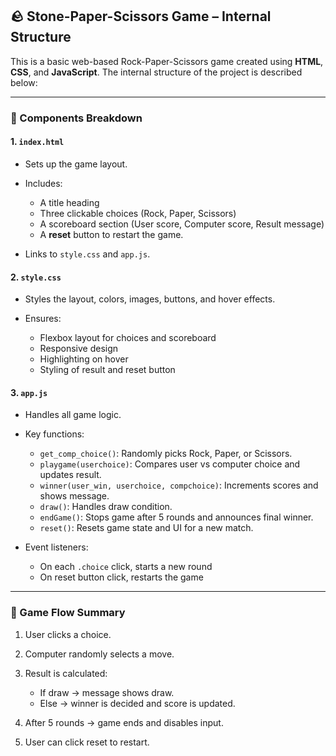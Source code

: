 ## 🪨 Stone-Paper-Scissors Game – Internal Structure

This is a basic web-based Rock-Paper-Scissors game created using **HTML**, **CSS**, and **JavaScript**. The internal structure of the project is described below:

---

### 🔧 Components Breakdown

#### 1. `index.html`

* Sets up the game layout.
* Includes:

  * A title heading
  * Three clickable choices (Rock, Paper, Scissors)
  * A scoreboard section (User score, Computer score, Result message)
  * A **reset** button to restart the game.
* Links to `style.css` and `app.js`.

#### 2. `style.css`

* Styles the layout, colors, images, buttons, and hover effects.
* Ensures:

  * Flexbox layout for choices and scoreboard
  * Responsive design
  * Highlighting on hover
  * Styling of result and reset button

#### 3. `app.js`

* Handles all game logic.
* Key functions:

  * `get_comp_choice()`: Randomly picks Rock, Paper, or Scissors.
  * `playgame(userchoice)`: Compares user vs computer choice and updates result.
  * `winner(user_win, userchoice, compchoice)`: Increments scores and shows message.
  * `draw()`: Handles draw condition.
  * `endGame()`: Stops game after 5 rounds and announces final winner.
  * `reset()`: Resets game state and UI for a new match.
* Event listeners:

  * On each `.choice` click, starts a new round
  * On reset button click, restarts the game

---

### 🧠 Game Flow Summary

1. User clicks a choice.
2. Computer randomly selects a move.
3. Result is calculated:

   * If draw → message shows draw.
   * Else → winner is decided and score is updated.
4. After 5 rounds → game ends and disables input.
5. User can click reset to restart.


